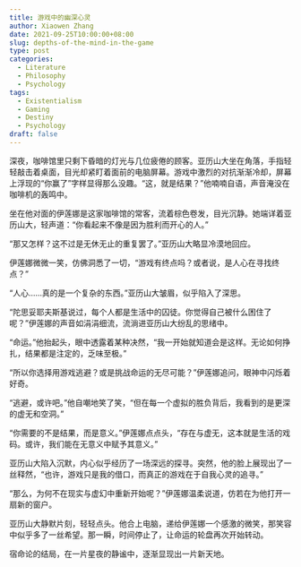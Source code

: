 ```yaml
---
title: 游戏中的幽深心灵
author: Xiaowen Zhang
date: 2021-09-25T10:00:00+08:00
slug: depths-of-the-mind-in-the-game
type: post
categories:
  - Literature
  - Philosophy
  - Psychology
tags:
  - Existentialism
  - Gaming
  - Destiny
  - Psychology
draft: false
---
```


深夜，咖啡馆里只剩下昏暗的灯光与几位疲倦的顾客。亚历山大坐在角落，手指轻轻敲击着桌面，目光却紧盯着面前的电脑屏幕。游戏中激烈的对抗渐渐冷却，屏幕上浮现的“你赢了”字样显得那么没趣。“这，就是结果？”他喃喃自语，声音淹没在咖啡机的轰鸣中。

坐在他对面的伊莲娜是这家咖啡馆的常客，流着棕色卷发，目光沉静。她端详着亚历山大，轻声道：“你看起来不像是因为胜利而开心的人。”

“那又怎样？这不过是无休无止的重复罢了。”亚历山大略显冷漠地回应。

伊莲娜微微一笑，仿佛洞悉了一切，“游戏有终点吗？或者说，是人心在寻找终点？”

“人心……真的是一个复杂的东西。”亚历山大皱眉，似乎陷入了深思。

“陀思妥耶夫斯基说过，每个人都是生活中的囚徒。你觉得自己被什么困住了呢？”伊莲娜的声音如涓涓细流，流淌进亚历山大纷乱的思绪中。

“命运。”他抬起头，眼中透露着某种决然，“我一开始就知道会是这样。无论如何挣扎，结果都是注定的，乏味至极。”

“所以你选择用游戏逃避？或是挑战命运的无尽可能？”伊莲娜追问，眼神中闪烁着好奇。

“逃避，或许吧。”他自嘲地笑了笑，“但在每一个虚拟的胜负背后，我看到的是更深的虚无和空洞。”

“你需要的不是结果，而是意义。”伊莲娜点点头，“存在与虚无，这本就是生活的戏码。或许，我们能在无意义中赋予其意义。”

亚历山大陷入沉默，内心似乎经历了一场深远的探寻。突然，他的脸上展现出了一丝释然，“也许，游戏只是我的借口，而真正的游戏在于自我心灵的追寻。”

“那么，为何不在现实与虚幻中重新开始呢？”伊莲娜温柔说道，仿若在为他打开一扇新的窗户。

亚历山大静默片刻，轻轻点头。他合上电脑，递给伊莲娜一个感激的微笑，那笑容中似乎多了一丝希望。那一瞬，时间停止了，让命运的轮盘再次开始转动。

宿命论的结局，在一片星夜的静谧中，逐渐显现出一片新天地。